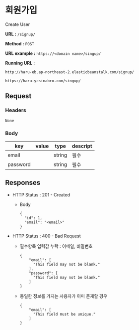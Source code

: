# 회원가입

Create User

**URL :** `/signup/`

**Method :** `POST`

**URL example :** `https://<domain name>/singup/`

**Running URL :**

`http://haru-eb.ap-northeast-2.elasticbeanstalk.com/signup/`

`https://haru.ycsinabro.com/singup/`

## Request

### Headers

`None`

### Body

key      | value | type   | descript
-------- | ----- | ------ | --------
email    |       | string | 필수
password |       | string | 필수

## Responses

- HTTP Status : 201 - Created

  - Body

    ```
    {
      "id": 1,
      "email": "<email>"
    }
    ```

- HTTP Status : 400 - Bad Request

  - 필수항목 입력값 누락 : 이메일, 비밀번호

    ```
    {
        "email": [
          "This field may not be blank."
        ],
        "password": [
          "This field may not be blank."
        ]
    }
    ```

  - 동일한 정보를 가지는 사용자가 이미 존재할 경우

    ```
    {
        "email": [
          "This field must be unique."
        ]
    }
    ```
